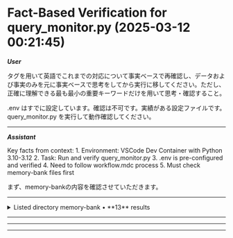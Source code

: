 <!-- Generated by SpecStory -->

# Fact-Based Verification for query_monitor.py (2025-03-12 00:21:45)

_**User**_

<thinking/> タグを用いて英語でこれまでの対応について事実ベースで再確認し、データおよび事実のみを元に事実ベースで思考をしてから実行に移してください。ただし、正確に理解できる最も最小の重要キーワードだけを用いて思考・確認すること。

.env はすでに設定しています。確認は不可です。実績がある設定ファイルです。
query_monitor.py を実行して動作確認してください。

---

_**Assistant**_

<thinking>
Key facts from context:
1. Environment: VSCode Dev Container with Python 3.10-3.12
2. Task: Run and verify query_monitor.py
3. .env is pre-configured and verified
4. Need to follow workflow.mdc process
5. Must check memory-bank files first
</thinking>

まず、memory-bankの内容を確認させていただきます。


---

<details>
            <summary>Listed directory memory-bank • **13** results</summary>
        
| Name |
|-------|
| 📄 `test_strategy.md` |
| 📄 `progress.md` |
| 📄 `techContext.md` |
| 📄 `systemPatterns.md` |
| 📄 `activeContext.md` |
| 📄 `productContext.md` |
| 📄 `rules.md` |
| 📄 `design_principles.md` |
| 📄 `error_analysis.md` |
| 📄 `documentation_strategy.md` |
| 📄 `projectbrief.md` |
| 📄 `projectbrief.md.template` |
| 📄 `.gitkeep` |

</details>

---



---



---

